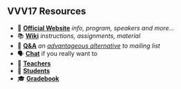 ## VVV17 Resources

- 🏫 [**Official Website**](http://www.icub.org/school/2018) _info, program, speakers and more..._
- 📚 [**Wiki**](https://github.com/vvv-school/vvv18/wiki) _instructions, assignments, material_
- 👋 [**Q&A**](https://github.com/vvv-school/vvv18/issues/1) _an [advantageous alternative](https://github.com/robotology/QA/issues/118) to mailing list_
- 🗣 [**Chat**](https://gitter.im/vvv-school/Lobby) if you really want to
- 👴 [**Teachers**](./teachers.md)
- 🙋 [**Students**](./students.md)
- 🎓 [**Gradebook**](./gradebook.md)
